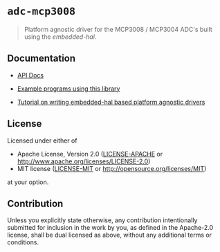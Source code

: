 # `adc-mcp3008`

> Platform agnostic driver for the MCP3008 / MCP3004 ADC's built using
> the *embedded-hal*.

## Documentation

- [API Docs](https://docs.rs/adc-mcp3008)

- [Example programs using this library](https://github.com/pcein/mcp3008-examples)

- [Tutorial on writing embedded-hal based platform agnostic drivers](http://pramode.in)


## License

Licensed under either of

- Apache License, Version 2.0 ([LICENSE-APACHE](LICENSE-APACHE) or
  http://www.apache.org/licenses/LICENSE-2.0)
- MIT license ([LICENSE-MIT](LICENSE-MIT) or http://opensource.org/licenses/MIT)

at your option.

## Contribution

Unless you explicitly state otherwise, any contribution intentionally submitted for inclusion in the
work by you, as defined in the Apache-2.0 license, shall be dual licensed as above, without any
additional terms or conditions.

